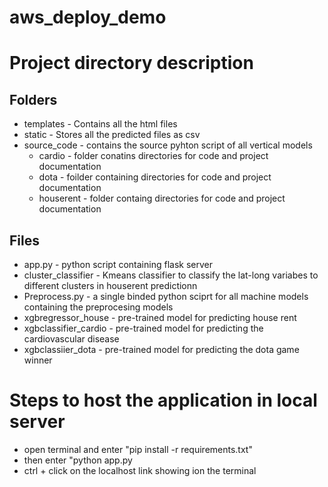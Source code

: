# aws_deploy_demo

# Project directory description
## Folders
* templates - Contains all the html files
* static -  Stores all the predicted files as csv
* source_code - contains the source pyhton script of all vertical models 
  * cardio - folder conatins directories for code and  project documentation
  * dota  - foilder containing directories for code and project  documentation
  * houserent - folder containg directories for code and project documentation
## Files
* app.py - python script containing flask server
* cluster_classifier - Kmeans classifier to classify the lat-long variabes to different clusters in houserent predictionn
* Preprocess.py - a single binded python sciprt for all machine models containing the preprocesing models
* xgbregressor_house - pre-trained model for predicting house rent
* xgbclassifier_cardio  - pre-trained model for predicting the cardiovascular disease 
* xgbclassiier_dota - pre-trained model for predicting the dota game winner

# Steps to host the application in local server
* open terminal and enter "pip install -r  requirements.txt"
* then enter "python app.py 
* ctrl + click on the localhost link showing ion the terminal 

